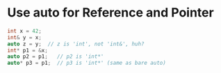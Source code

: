 # Use auto for Reference and Pointer

```cpp
int x = 42;
int& y = x;
auto z = y;  // z is 'int', not 'int&', huh?
int* p1 = &x;
auto p2 = p1;   // p2 is 'int*'
auto* p3 = p1;  // p3 is 'int*' (same as bare auto)
```
